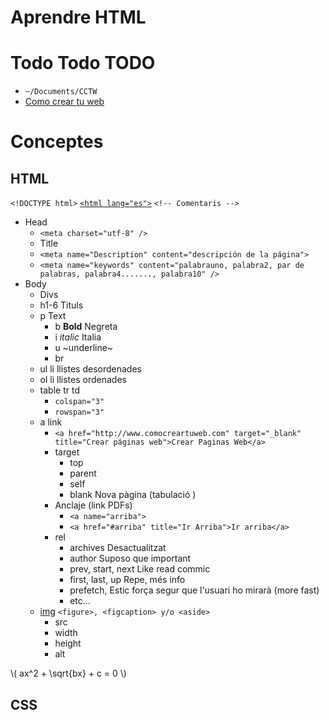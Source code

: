 Aprendre HTML
=============
# Todo Todo TODO
* `~/Documents/CCTW`
* [Como crear tu web](http://www.comocreartuweb.com/)

Conceptes
=========

HTML
----
`<!DOCTYPE html>`
[`<html lang="es">`](https://en.wikipedia.org/wiki/List_of_ISO_639-1_codes)
`<!-- Comentaris -->`
* Head
  * `<meta charset="utf-8" />`
  * Title
  * `<meta name="Description" content="descripción de la página">`
  * `<meta name="keywords" content="palabrauno, palabra2, par de palabras, palabra4......., palabra10" />`
* Body
  * Divs
  * h1-6 Tituls
  * p Text
    * b __Bold__ Negreta
    * i _italic_ Italia
    * u ~underline~
    * br
  * ul li llistes desordenades
  * ol li llistes ordenades
  * table tr td
    * `colspan="3"`
    * `rowspan="3"`
  * a link
    * `<a href="http://www.comocreartuweb.com" target="_blank" title="Crear páginas web">Crear Paginas Web</a>`
    * target
      * top
      * parent
      * self
      * blank Nova pàgina (tabulació <C-N>)
    * Anclaje (link PDFs)
      * `<a name="arriba">`
      * `<a href="#arriba" title="Ir Arriba">Ir arriba</a>`
    * rel
      * archives Desactualitzat
      * author Suposo que important
      * prev, start, next Like read commic
      * first, last, up Repe, més info
      * prefetch, Estic força segur que l'usuari ho mirarà (more fast)
      * etc...
  * [img](http://www.comocreartuweb.com/curso-de-html/curso-html-introducion/las-imagenes.html) `<figure>, <figcaption> y/o <aside>`
    * src
    * width
    * height
    * alt

\\( ax^2 + \sqrt{bx} + c = 0 \\)

CSS
---
